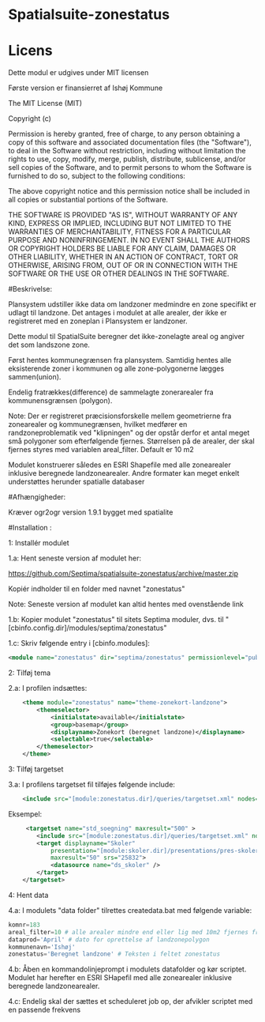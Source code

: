 Spatialsuite-zonestatus
=======================


# Licens

Dette modul er udgives under MIT licensen

Første version er finansierret af Ishøj Kommune

The MIT License (MIT)

Copyright (c) <year> <copyright holders>

Permission is hereby granted, free of charge, to any person obtaining a copy of this software and associated documentation files (the "Software"), to deal in the Software without restriction, including without limitation the rights to use, copy, modify, merge, publish, distribute, sublicense, and/or sell copies of the Software, and to permit persons to whom the Software is furnished to do so, subject to the following conditions:

The above copyright notice and this permission notice shall be included in all copies or substantial portions of the Software.

THE SOFTWARE IS PROVIDED "AS IS", WITHOUT WARRANTY OF ANY KIND, EXPRESS OR IMPLIED, INCLUDING BUT NOT LIMITED TO THE WARRANTIES OF MERCHANTABILITY, FITNESS FOR A PARTICULAR PURPOSE AND NONINFRINGEMENT. IN NO EVENT SHALL THE AUTHORS OR COPYRIGHT HOLDERS BE LIABLE FOR ANY CLAIM, DAMAGES OR OTHER LIABILITY, WHETHER IN AN ACTION OF CONTRACT, TORT OR OTHERWISE, ARISING FROM, OUT OF OR IN CONNECTION WITH THE SOFTWARE OR THE USE OR OTHER DEALINGS IN THE SOFTWARE.


#Beskrivelse:


Plansystem udstiller ikke data om landzoner medmindre en zone specifikt er udlagt til landzone. Det antages i modulet at alle arealer, der ikke er registreret med en zoneplan i Plansystem er landzoner.

Dette modul til SpatialSuite beregner det ikke-zonelagte areal og angiver det som landszone zone.

Først hentes kommunegrænsen fra plansystem. Samtidig hentes alle eksisterende zoner i kommunen og alle zone-polygonerne lægges sammen(union).

Endelig fratrækkes(difference) de sammelagte zonerarealer fra kommunensgrænsen (polygon).

Note: Der er registreret præcisionsforskelle mellem geometrierne fra zonearealer og kommunegrænsen, hvilket medfører en randzoneproblematik ved "klipningen" og der opstår derfor et antal meget små polygoner som efterfølgende fjernes. Størrelsen på de arealer, der skal fjernes styres med variablen areal_filter. Default er 10 m2

Modulet konstruerer således en ESRI Shapefile med alle zonearealer inklusive beregnede landzonearealer. Andre formater kan meget enkelt understøttes herunder spatialle databaser


#Afhængigheder:

Kræver ogr2ogr version 1.9.1 bygget med spatialite

#Installation :

1:   Installér modulet

1.a: Hent seneste version af modulet her:


https://github.com/Septima/spatialsuite-zonestatus/archive/master.zip

Kopiér indholder til en folder med navnet "zonestatus"

Note: Seneste version af modulet kan altid hentes med ovenstående link


1.b: Kopier modulet "zonestatus" til sitets Septima moduler, dvs. til "[cbinfo.config.dir]/modules/septima/zonestatus"

1.c: Skriv følgende entry i [cbinfo.modules]:
```xml
<module name="zonestatus" dir="septima/zonestatus" permissionlevel="public"/>
```
2: Tilføj tema

2.a: I profilen indsættes:
```xml
    <theme module="zonestatus" name="theme-zonekort-landzone">
        <themeselector>
            <initialstate>available</initialstate>
            <group>basemap</group>
            <displayname>Zonekort (beregnet landzone)</displayname>
            <selectable>true</selectable>
        </themeselector>
    </theme>
```

3: Tilføj targetset

3.a: I profilens targetset fil tilføjes følgende include:
```xml
    <include src="[module:zonestatus.dir]/queries/targetset.xml" nodes="/spatialqueries/targetset/*" mustexist="false"/>
```

Eksempel:

```xml
     <targetset name="std_soegning" maxresult="500" >
        <include src="[module:zonestatus.dir]/queries/targetset.xml" nodes="/spatialqueries/targetset/*" mustexist="false"/>
        <target displayname="Skoler"
            presentation="[module:skoler.dir]/presentations/pres-skoler"
            maxresult="50" srs="25832">
            <datasource name="ds_skoler" />
        </target>
    </targetset>
```


4: Hent data

4.a: I modulets "data folder" tilrettes createdata.bat  med følgende variable:

```python
komnr=183
areal_filter=10 # alle arealer mindre end eller lig med 10m2 fjernes fra datasættet
dataprod='April' # dato for oprettelse af landzonepolygon
kommunenavn='Ishøj'
zonestatus='Beregnet landzone' # Teksten i feltet zonestatus
```
4.b: Åben en kommandolinjeprompt i modulets datafolder og kør scriptet. Modulet har herefter en ESRI SHapefil med alle zonearealer inklusive beregnede landzonearealer.

4.c: Endelig skal der sættes et scheduleret job op, der afvikler scriptet med en passende frekvens